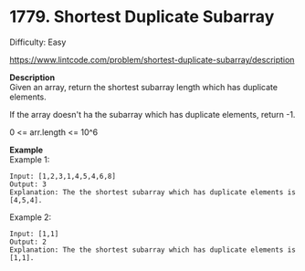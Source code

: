 # 1779. Shortest Duplicate Subarray

Difficulty: Easy

https://www.lintcode.com/problem/shortest-duplicate-subarray/description

**Description**  
Given an array, return the shortest subarray length which has duplicate elements.

If the array doesn't ha the subarray which has duplicate elements, return -1.

0 <= arr.length <= 10^6

**Example**  
Example 1:
```
Input: [1,2,3,1,4,5,4,6,8]
Output: 3
Explanation: The the shortest subarray which has duplicate elements is [4,5,4].
```
Example 2:
```
Input: [1,1]
Output: 2
Explanation: The the shortest subarray which has duplicate elements is [1,1].
```

